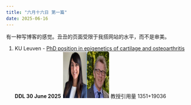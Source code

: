 ```yaml
---
title: "六月十六日 第一篇"
date: 2025-06-16
---
```

有一种写博客的感觉。丑丑的页面受限于我搭网站的水平，而不是审美。
1. KU Leuven - [PhD position in epigenetics of cartilage and osteoarthritis](https://www.kuleuven.be/personeel/jobsite/jobs/60488116?utm_medium=jobsites&utm_source=AcademicPositions) **DDL 30 June 2025**
   <img src="images/kuleuven.jpg" alt="Logo" width="128" height="128" />
   教授引用量 1351+19036


